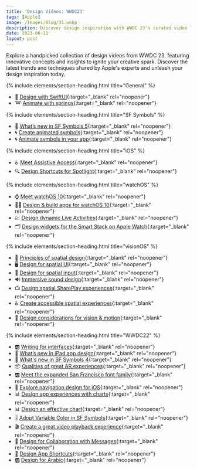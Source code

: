 ```yaml
---
title: 'Design Videos: WWDC23'
tags: [Apple]
image: /Images/Blog/35.webp
description: Discover design inspiration with WWDC 23's curated video list. Explore innovative concepts & insights from Apple's experts
date: 2023-06-11
layout: post
---
```


Explore a handpicked collection of design videos from WWDC 23, featuring innovative concepts and insights to ignite your creative spark. Discover the latest trends and techniques shared by Apple's experts and unleash your design inspiration today.

{% include elements/section-heading.html title="General" %}

- 📱 [Design with SwiftUI](https://developer.apple.com/videos/play/wwdc2023/10115/){:target="_blank" rel="noopener"}
- ➿ [Animate with springs](https://developer.apple.com/videos/play/wwdc2023/10158/){:target="_blank" rel="noopener"}

{% include elements/section-heading.html title="SF Symbols" %}

- 🔣 [What’s new in SF Symbols 5](https://developer.apple.com/videos/play/wwdc2023/10197/){:target="_blank" rel="noopener"}
- 🌀 [Create animated symbols](https://developer.apple.com/videos/play/wwdc2023/10257/){:target="_blank" rel="noopener"}
- 🌀 [Animate symbols in your app](https://developer.apple.com/videos/play/wwdc2023/10258/){:target="_blank" rel="noopener"}

{% include elements/section-heading.html title="iOS" %}

- ♿️ [Meet Assistive Access](https://developer.apple.com/videos/play/wwdc2023/10032/){:target="_blank" rel="noopener"}
- 🔍 [Design Shortcuts for Spotlight](https://developer.apple.com/videos/play/wwdc2023/10193/){:target="_blank" rel="noopener"}

{% include elements/section-heading.html title="watchOS" %}

- ⌚ [Meet watchOS 10](https://developer.apple.com/videos/play/wwdc2023/10026/){:target="_blank" rel="noopener"}
- 👨‍💻 [Design & build apps for watchOS 10](https://developer.apple.com/videos/play/wwdc2023/10138/){:target="_blank" rel="noopener"}
- 💹 [Design dynamic Live Activities](https://developer.apple.com/videos/play/wwdc2023/10194/){:target="_blank" rel="noopener"}
- 🗂️ [Design widgets for the Smart Stack on Apple Watch](https://developer.apple.com/videos/play/wwdc2023/10309/){:target="_blank" rel="noopener"}

{% include elements/section-heading.html title="visionOS" %}

- 📐 [Principles of spatial design](https://developer.apple.com/videos/play/wwdc2023/10072/){:target="_blank" rel="noopener"}
- 🖥️ [Design for spatial UI](https://developer.apple.com/videos/play/wwdc2023/10076/){:target="_blank" rel="noopener"}
- 🤌 [Design for spatial input](https://developer.apple.com/videos/play/wwdc2023/10073/){:target="_blank" rel="noopener"}
- 🔊 [Immersive sound design](https://developer.apple.com/videos/play/wwdc2023/10271/){:target="_blank" rel="noopener"}
- 📺 [Design spatial SharePlay experiences](https://developer.apple.com/videos/play/wwdc2023/10075/){:target="_blank" rel="noopener"}
- ♿️ [Create accessible spatial experiences](https://developer.apple.com/videos/play/wwdc2023/10034/){:target="_blank" rel="noopener"}
- 👀 [Design considerations for vision & motion](https://developer.apple.com/videos/play/wwdc2023/10078/){:target="_blank" rel="noopener"}

{% include elements/section-heading.html title="WWDC22" %}

- 🆎 [Writing for interfaces](https://developer.apple.com/videos/play/wwdc2022/10037/){:target="_blank" rel="noopener"}
- 📱 [What’s new in iPad app design](https://developer.apple.com/videos/play/wwdc2022/10009/){:target="_blank" rel="noopener"}
- 🔣 [What's new in SF Symbols 4](https://developer.apple.com/videos/play/wwdc2022/10157/){:target="_blank" rel="noopener"}
- 📦 [Qualities of great AR experiences](https://developer.apple.com/videos/play/wwdc2022/10131/){:target="_blank" rel="noopener"}
- 🆎 [Meet the expanded San Francisco font family](https://developer.apple.com/videos/play/wwdc2022/110381/){:target="_blank" rel="noopener"}
- 🧭 [Explore navigation design for iOS](https://developer.apple.com/videos/play/wwdc2022/10001/){:target="_blank" rel="noopener"}
- 📊 [Design app experiences with charts](https://developer.apple.com/videos/play/wwdc2022/110342/){:target="_blank" rel="noopener"}
- 📊 [Design an effective chart](https://developer.apple.com/videos/play/wwdc2022/110340/){:target="_blank" rel="noopener"}
- 🎚️ [Adopt Variable Color in SF Symbols](https://developer.apple.com/videos/play/wwdc2022/10158/){:target="_blank" rel="noopener"}
- 🎬 [Create a great video playback experience](https://developer.apple.com/videos/play/wwdc2022/10147/){:target="_blank" rel="noopener"}
- 💬 [Design for Collaboration with Messages](https://developer.apple.com/videos/play/wwdc2022/10015){:target="_blank" rel="noopener"}
- 🍰 [Design App Shortcuts](https://developer.apple.com/videos/play/wwdc2022/10169){:target="_blank" rel="noopener"}
- 🆎 [Design for Arabic](https://developer.apple.com/videos/play/wwdc2022/10034/){:target="_blank" rel="noopener"}